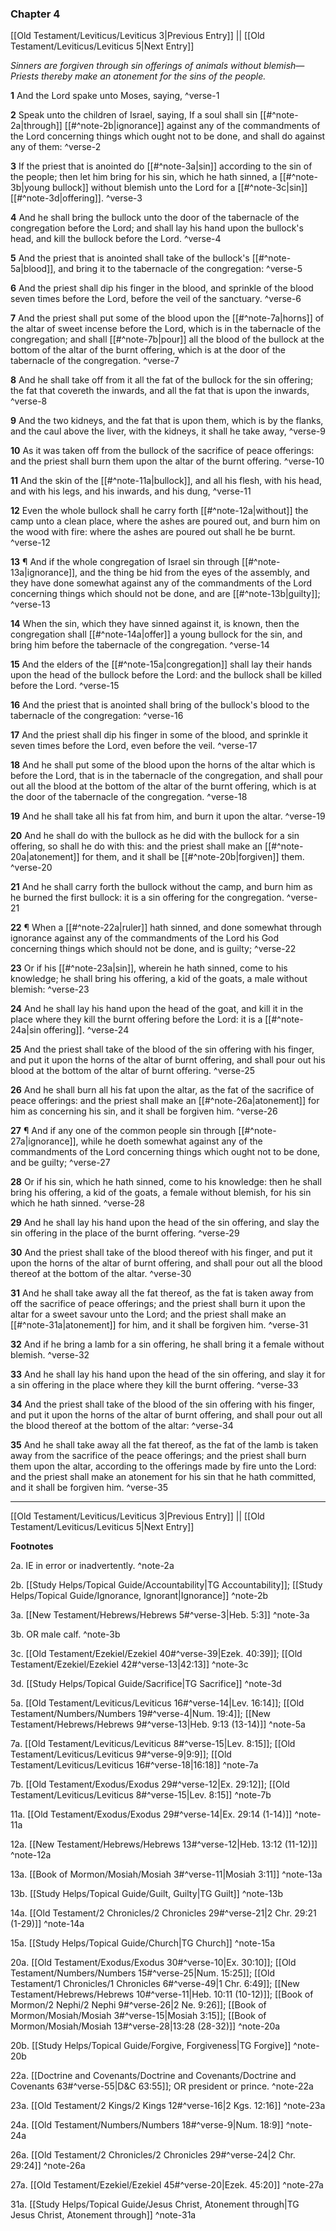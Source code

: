 ### Chapter 4

[[Old Testament/Leviticus/Leviticus 3|Previous Entry]]  ||  [[Old Testament/Leviticus/Leviticus 5|Next Entry]]

*Sinners are forgiven through sin offerings of animals without blemish—Priests thereby make an atonement for the sins of the people.*

**1**  And the Lord spake unto Moses, saying, ^verse-1

**2**  Speak unto the children of Israel, saying, If a soul shall sin [[#^note-2a|through]] [[#^note-2b|ignorance]] against any of the commandments of the Lord concerning things which ought not to be done, and shall do against any of them: ^verse-2

**3**  If the priest that is anointed do [[#^note-3a|sin]] according to the sin of the people; then let him bring for his sin, which he hath sinned, a [[#^note-3b|young bullock]] without blemish unto the Lord for a [[#^note-3c|sin]] [[#^note-3d|offering]]. ^verse-3

**4**  And he shall bring the bullock unto the door of the tabernacle of the congregation before the Lord; and shall lay his hand upon the bullock's head, and kill the bullock before the Lord. ^verse-4

**5**  And the priest that is anointed shall take of the bullock's [[#^note-5a|blood]], and bring it to the tabernacle of the congregation: ^verse-5

**6**  And the priest shall dip his finger in the blood, and sprinkle of the blood seven times before the Lord, before the veil of the sanctuary. ^verse-6

**7**  And the priest shall put some of the blood upon the [[#^note-7a|horns]] of the altar of sweet incense before the Lord, which is in the tabernacle of the congregation; and shall [[#^note-7b|pour]] all the blood of the bullock at the bottom of the altar of the burnt offering, which is at the door of the tabernacle of the congregation. ^verse-7

**8**  And he shall take off from it all the fat of the bullock for the sin offering; the fat that covereth the inwards, and all the fat that is upon the inwards, ^verse-8

**9**  And the two kidneys, and the fat that is upon them, which is by the flanks, and the caul above the liver, with the kidneys, it shall he take away, ^verse-9

**10**  As it was taken off from the bullock of the sacrifice of peace offerings: and the priest shall burn them upon the altar of the burnt offering. ^verse-10

**11**  And the skin of the [[#^note-11a|bullock]], and all his flesh, with his head, and with his legs, and his inwards, and his dung, ^verse-11

**12**  Even the whole bullock shall he carry forth [[#^note-12a|without]] the camp unto a clean place, where the ashes are poured out, and burn him on the wood with fire: where the ashes are poured out shall he be burnt. ^verse-12

**13**  ¶ And if the whole congregation of Israel sin through [[#^note-13a|ignorance]], and the thing be hid from the eyes of the assembly, and they have done somewhat against any of the commandments of the Lord concerning things which should not be done, and are [[#^note-13b|guilty]]; ^verse-13

**14**  When the sin, which they have sinned against it, is known, then the congregation shall [[#^note-14a|offer]] a young bullock for the sin, and bring him before the tabernacle of the congregation. ^verse-14

**15**  And the elders of the [[#^note-15a|congregation]] shall lay their hands upon the head of the bullock before the Lord: and the bullock shall be killed before the Lord. ^verse-15

**16**  And the priest that is anointed shall bring of the bullock's blood to the tabernacle of the congregation: ^verse-16

**17**  And the priest shall dip his finger in some of the blood, and sprinkle it seven times before the Lord, even before the veil. ^verse-17

**18**  And he shall put some of the blood upon the horns of the altar which is before the Lord, that is in the tabernacle of the congregation, and shall pour out all the blood at the bottom of the altar of the burnt offering, which is at the door of the tabernacle of the congregation. ^verse-18

**19**  And he shall take all his fat from him, and burn it upon the altar. ^verse-19

**20**  And he shall do with the bullock as he did with the bullock for a sin offering, so shall he do with this: and the priest shall make an [[#^note-20a|atonement]] for them, and it shall be [[#^note-20b|forgiven]] them. ^verse-20

**21**  And he shall carry forth the bullock without the camp, and burn him as he burned the first bullock: it is a sin offering for the congregation. ^verse-21

**22**  ¶ When a [[#^note-22a|ruler]] hath sinned, and done somewhat through ignorance against any of the commandments of the Lord his God concerning things which should not be done, and is guilty; ^verse-22

**23**  Or if his [[#^note-23a|sin]], wherein he hath sinned, come to his knowledge; he shall bring his offering, a kid of the goats, a male without blemish: ^verse-23

**24**  And he shall lay his hand upon the head of the goat, and kill it in the place where they kill the burnt offering before the Lord: it is a [[#^note-24a|sin offering]]. ^verse-24

**25**  And the priest shall take of the blood of the sin offering with his finger, and put it upon the horns of the altar of burnt offering, and shall pour out his blood at the bottom of the altar of burnt offering. ^verse-25

**26**  And he shall burn all his fat upon the altar, as the fat of the sacrifice of peace offerings: and the priest shall make an [[#^note-26a|atonement]] for him as concerning his sin, and it shall be forgiven him. ^verse-26

**27**  ¶ And if any one of the common people sin through [[#^note-27a|ignorance]], while he doeth somewhat against any of the commandments of the Lord concerning things which ought not to be done, and be guilty; ^verse-27

**28**  Or if his sin, which he hath sinned, come to his knowledge: then he shall bring his offering, a kid of the goats, a female without blemish, for his sin which he hath sinned. ^verse-28

**29**  And he shall lay his hand upon the head of the sin offering, and slay the sin offering in the place of the burnt offering. ^verse-29

**30**  And the priest shall take of the blood thereof with his finger, and put it upon the horns of the altar of burnt offering, and shall pour out all the blood thereof at the bottom of the altar. ^verse-30

**31**  And he shall take away all the fat thereof, as the fat is taken away from off the sacrifice of peace offerings; and the priest shall burn it upon the altar for a sweet savour unto the Lord; and the priest shall make an [[#^note-31a|atonement]] for him, and it shall be forgiven him. ^verse-31

**32**  And if he bring a lamb for a sin offering, he shall bring it a female without blemish. ^verse-32

**33**  And he shall lay his hand upon the head of the sin offering, and slay it for a sin offering in the place where they kill the burnt offering. ^verse-33

**34**  And the priest shall take of the blood of the sin offering with his finger, and put it upon the horns of the altar of burnt offering, and shall pour out all the blood thereof at the bottom of the altar: ^verse-34

**35**  And he shall take away all the fat thereof, as the fat of the lamb is taken away from the sacrifice of the peace offerings; and the priest shall burn them upon the altar, according to the offerings made by fire unto the Lord: and the priest shall make an atonement for his sin that he hath committed, and it shall be forgiven him. ^verse-35


---
[[Old Testament/Leviticus/Leviticus 3|Previous Entry]]  ||  [[Old Testament/Leviticus/Leviticus 5|Next Entry]]


**Footnotes**


2a. IE in error or inadvertently. ^note-2a

2b. [[Study Helps/Topical Guide/Accountability|TG Accountability]]; [[Study Helps/Topical Guide/Ignorance, Ignorant|Ignorance]] ^note-2b

3a. [[New Testament/Hebrews/Hebrews 5#^verse-3|Heb. 5:3]] ^note-3a

3b. OR male calf. ^note-3b

3c. [[Old Testament/Ezekiel/Ezekiel 40#^verse-39|Ezek. 40:39]]; [[Old Testament/Ezekiel/Ezekiel 42#^verse-13|42:13]] ^note-3c

3d. [[Study Helps/Topical Guide/Sacrifice|TG Sacrifice]] ^note-3d

5a. [[Old Testament/Leviticus/Leviticus 16#^verse-14|Lev. 16:14]]; [[Old Testament/Numbers/Numbers 19#^verse-4|Num. 19:4]]; [[New Testament/Hebrews/Hebrews 9#^verse-13|Heb. 9:13 (13-14)]] ^note-5a

7a. [[Old Testament/Leviticus/Leviticus 8#^verse-15|Lev. 8:15]]; [[Old Testament/Leviticus/Leviticus 9#^verse-9|9:9]]; [[Old Testament/Leviticus/Leviticus 16#^verse-18|16:18]] ^note-7a

7b. [[Old Testament/Exodus/Exodus 29#^verse-12|Ex. 29:12]]; [[Old Testament/Leviticus/Leviticus 8#^verse-15|Lev. 8:15]] ^note-7b

11a. [[Old Testament/Exodus/Exodus 29#^verse-14|Ex. 29:14 (1-14)]] ^note-11a

12a. [[New Testament/Hebrews/Hebrews 13#^verse-12|Heb. 13:12 (11-12)]] ^note-12a

13a. [[Book of Mormon/Mosiah/Mosiah 3#^verse-11|Mosiah 3:11]] ^note-13a

13b. [[Study Helps/Topical Guide/Guilt, Guilty|TG Guilt]] ^note-13b

14a. [[Old Testament/2 Chronicles/2 Chronicles 29#^verse-21|2 Chr. 29:21 (1-29)]] ^note-14a

15a. [[Study Helps/Topical Guide/Church|TG Church]] ^note-15a

20a. [[Old Testament/Exodus/Exodus 30#^verse-10|Ex. 30:10]]; [[Old Testament/Numbers/Numbers 15#^verse-25|Num. 15:25]]; [[Old Testament/1 Chronicles/1 Chronicles 6#^verse-49|1 Chr. 6:49]]; [[New Testament/Hebrews/Hebrews 10#^verse-11|Heb. 10:11 (10-12)]]; [[Book of Mormon/2 Nephi/2 Nephi 9#^verse-26|2 Ne. 9:26]]; [[Book of Mormon/Mosiah/Mosiah 3#^verse-15|Mosiah 3:15]]; [[Book of Mormon/Mosiah/Mosiah 13#^verse-28|13:28 (28-32)]] ^note-20a

20b. [[Study Helps/Topical Guide/Forgive, Forgiveness|TG Forgive]] ^note-20b

22a. [[Doctrine and Covenants/Doctrine and Covenants/Doctrine and Covenants 63#^verse-55|D&C 63:55]]; OR president or prince.  ^note-22a

23a. [[Old Testament/2 Kings/2 Kings 12#^verse-16|2 Kgs. 12:16]] ^note-23a

24a. [[Old Testament/Numbers/Numbers 18#^verse-9|Num. 18:9]] ^note-24a

26a. [[Old Testament/2 Chronicles/2 Chronicles 29#^verse-24|2 Chr. 29:24]] ^note-26a

27a. [[Old Testament/Ezekiel/Ezekiel 45#^verse-20|Ezek. 45:20]] ^note-27a

31a. [[Study Helps/Topical Guide/Jesus Christ, Atonement through|TG Jesus Christ, Atonement through]] ^note-31a